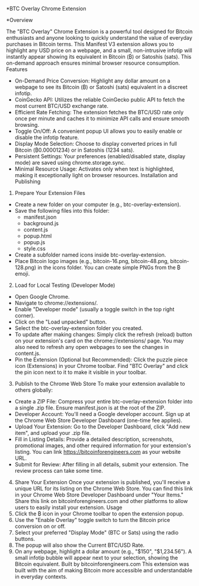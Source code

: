 *BTC Overlay Chrome Extension

*Overview

The "BTC Overlay" Chrome Extension is a powerful tool designed for Bitcoin enthusiasts and anyone looking to quickly understand the value of everyday purchases in Bitcoin terms. This Manifest V3 extension allows you to highlight any USD price on a webpage, and a small, non-intrusive infotip will instantly appear showing its equivalent in Bitcoin (₿) or Satoshis (sats). This on-demand approach ensures minimal browser resource consumption.
Features
* On-Demand Price Conversion: Highlight any dollar amount on a webpage to see its Bitcoin (₿) or Satoshi (sats) equivalent in a discreet infotip.
* CoinGecko API: Utilizes the reliable CoinGecko public API to fetch the most current BTC/USD exchange rate.
* Efficient Rate Fetching: The extension fetches the BTC/USD rate only once per minute and caches it to minimize API calls and ensure smooth browsing.
* Toggle On/Off: A convenient popup UI allows you to easily enable or disable the infotip feature.
* Display Mode Selection: Choose to display converted prices in full Bitcoin (₿0.00001234) or in Satoshis (1234 sats).
* Persistent Settings: Your preferences (enabled/disabled state, display mode) are saved using chrome.storage.sync.
* Minimal Resource Usage: Activates only when text is highlighted, making it exceptionally light on browser resources.
Installation and Publishing
1. Prepare Your Extension Files
* Create a new folder on your computer (e.g., btc-overlay-extension).
* Save the following files into this folder:
   * manifest.json
   * background.js
   * content.js
   * popup.html
   * popup.js
   * style.css
* Create a subfolder named icons inside btc-overlay-extension.
* Place Bitcoin logo images (e.g., bitcoin-16.png, bitcoin-48.png, bitcoin-128.png) in the icons folder. You can create simple PNGs from the ₿ emoji.
2. Load for Local Testing (Developer Mode)
* Open Google Chrome.
* Navigate to chrome://extensions/.
* Enable "Developer mode" (usually a toggle switch in the top right corner).
* Click on the "Load unpacked" button.
* Select the btc-overlay-extension folder you created.
* To update after making changes: Simply click the refresh (reload) button on your extension's card on the chrome://extensions/ page. You may also need to refresh any open webpages to see the changes in content.js.
* Pin the Extension (Optional but Recommended): Click the puzzle piece icon (Extensions) in your Chrome toolbar. Find "BTC Overlay" and click the pin icon next to it to make it visible in your toolbar.
3. Publish to the Chrome Web Store
To make your extension available to others globally:
* Create a ZIP File: Compress your entire btc-overlay-extension folder into a single .zip file. Ensure manifest.json is at the root of the ZIP.
* Developer Account: You'll need a Google developer account. Sign up at the Chrome Web Store Developer Dashboard (one-time fee applies).
* Upload Your Extension: Go to the Developer Dashboard, click "Add new item", and upload your .zip file.
* Fill in Listing Details: Provide a detailed description, screenshots, promotional images, and other required information for your extension's listing. You can link https://bitcoinforengineers.com as your website URL.
* Submit for Review: After filling in all details, submit your extension. The review process can take some time.
4. Share Your Extension
Once your extension is published, you'll receive a unique URL for its listing on the Chrome Web Store. You can find this link in your Chrome Web Store Developer Dashboard under "Your Items." Share this link on bitcoinforengineers.com and other platforms to allow users to easily install your extension.
Usage
1. Click the ₿ icon in your Chrome toolbar to open the extension popup.
2. Use the "Enable Overlay" toggle switch to turn the Bitcoin price conversion on or off.
3. Select your preferred "Display Mode" (BTC or Sats) using the radio buttons.
4. The popup will also show the Current BTC/USD Rate.
5. On any webpage, highlight a dollar amount (e.g., "$150", "$1,234.56"). A small infotip bubble will appear next to your selection, showing the Bitcoin equivalent.
Built by bitcoinforengineers.com
This extension was built with the aim of making Bitcoin more accessible and understandable in everyday contexts.
